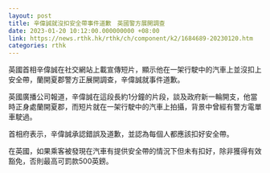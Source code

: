 ```yaml
---
layout: post
title: 辛偉誠就沒扣安全帶事件道歉　英國警方展開調查
date: 2023-01-20 10:12:00.000000000 +08:00
link: https://news.rthk.hk/rthk/ch/component/k2/1684689-20230120.htm
categories: rthk
---
```


英國首相辛偉誠在社交網站上載宣傳短片，顯示他在一架行駛中的汽車上並沒扣上安全帶，蘭開夏郡警方正展開調查，辛偉誠就事件道歉。

英國廣播公司報道，辛偉誠在這段長約1分鐘的片段，談及政府新一輪開支，他當時正身處蘭開夏郡，而短片就在一架行駛中的汽車上拍攝，背景中曾經有警方電單車駛過。

首相府表示，辛偉誠承認錯誤及道歉，並認為每個人都應該扣好安全帶。

在英國，如果乘客被發現在汽車有提供安全帶的情況下但未有扣好，除非獲得有效豁免，否則最高可罰款500英鎊。
